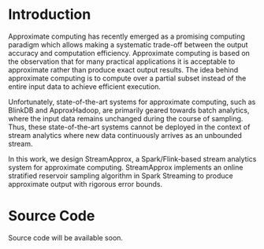 <!-- <div class="row">
<div class="large-6 large-push-3 columns" markdown="0" style="text-align:center;">
  <img class="img-spark-flink" src="/images/spark-flink1.png" alt="spark-flink" style="height: 150px; weight: 635px;"/>
</div>
</div> -->

<!-- ------

<div class="row" style="text-align:center;">

<div style ="display: inline-block;">
<div class="large-2 large-push-4 columns" markdown="0"">
        <a href="https://streamapprox.github.io/">
            <img class="t0" width="5%" src="/images/report-icon.png" alt="Technical report">

        </a>
</div>
</div>

<div style ="display: inline-block;">   
<div class="large-2 large-push-4 columns" markdown="0">
        <a href="https://streamapprox.github.io/">
            <img class="t0" width="5%" src="/images/bibtex-icon.png" alt="Bibtex">
        </a>   
</div>
</div>

<div style ="display: inline-block;">
<div class="large-1 large-push-4 columns" markdown="0">
        <a href="https://github.com/streamapprox/">
            <img class="t0" width="5%" src="/images/github-icon.png" alt="Source code">
        </a>
</div>
</div>

</div>


------- -->
# Introduction
Approximate computing has recently emerged as a promising computing paradigm which allows making a systematic trade-off between the output accuracy and computation efficiency. Approximate computing is based on the observation that for many practical applications it is acceptable to approximate rather than produce exact output results. The idea behind approximate computing is to compute over a partial subset instead of the entire input data to achieve efficient execution.

Unfortunately, state-of-the-art systems for approximate computing, such as BlinkDB and ApproxHadoop, are primarily geared towards batch analytics, where the input data remains unchanged during the course of sampling. Thus, these state-of-the-art systems cannot be deployed in the context of stream analytics where new data continuously arrives as an unbounded stream.

In this work, we design StreamApprox, a Spark/Flink-based stream analytics system for approximate computing.  StreamApprox implements an online stratified reservoir sampling algorithm in Spark Streaming to produce approximate output with rigorous error bounds.

# Source Code
Source code will be available soon.
